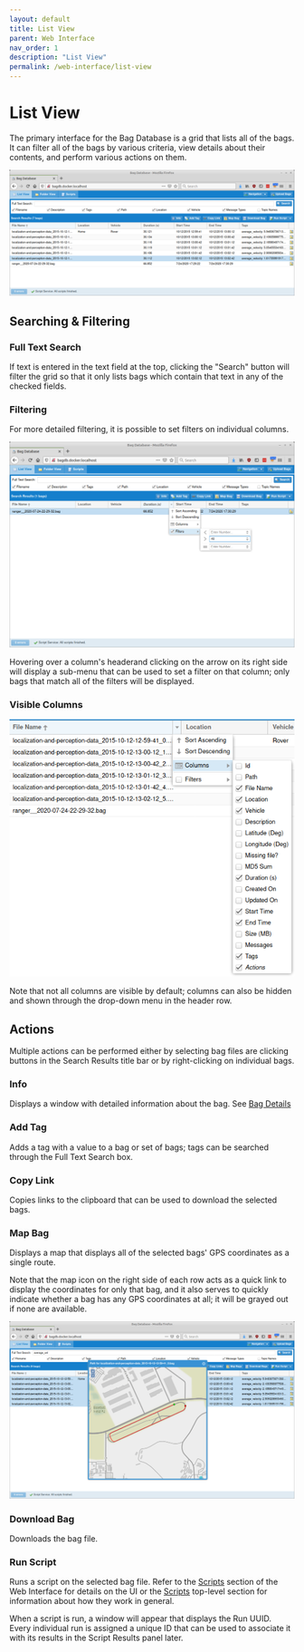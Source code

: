 ```yaml
---
layout: default
title: List View
parent: Web Interface
nav_order: 1
description: "List View"
permalink: /web-interface/list-view
---
```


# List View

The primary interface for the Bag Database is a grid that lists all of the bags.  It can filter
all of the bags by various criteria, view details about their contents, and perform various
actions on them.

![List View](../assets/images/list_view.png)

## Searching & Filtering

### Full Text Search

If text is entered in the text field at the top, clicking the "Search" button will filter
the grid so that it only lists bags which contain that text in any of the checked fields.

### Filtering

For more detailed filtering, it is possible to set filters on individual columns.

![List View Filters](../assets/images/list_view_filter.png)

Hovering over a column's headerand clicking on the arrow on its right side will display a sub-menu
that can be used to set a filter on that column; only bags that match all of the filters will
be displayed.

### Visible Columns

![List View Columns](../assets/images/list_view_columns.png)

Note that not all columns are visible by default; columns can also be hidden and shown
through the drop-down menu in the header row.

## Actions

Multiple actions can be performed either by selecting bag files are clicking buttons in the
Search Results title bar or by right-clicking on individual bags.

### Info

Displays a window with detailed information about the bag.  See [Bag Details](bag-details)

### Add Tag

Adds a tag with a value to a bag or set of bags; tags can be searched through the Full Text Search box.

### Copy Link

Copies links to the clipboard that can be used to download the selected bags.

### Map Bag

Displays a map that displays all of the selected bags' GPS coordinates as a single route.

Note that the map icon on the right side of each row acts as a quick link to display the
coordinates for only that bag, and it also serves to quickly indicate whether a bag has
any GPS coordinates at all; it will be grayed out if none are available. 

![Map View](../assets/images/list_view_map.png)

### Download Bag

Downloads the bag file.

### Run Script

Runs a script on the selected bag file.  Refer to the [Scripts](scripts) section
of the Web Interface for details on the UI or the [Scripts](../scripts) top-level section for
information about how they work in general.

When a script is run, a window will appear that displays the Run UUID.  Every individual run
is assigned a unique ID that can be used to associate it with its results in the Script Results
panel later.